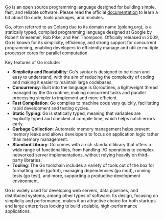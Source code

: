 [Go](https://go.dev/) is an open source programming language designed for building simple, fast, and reliable software. Please read the official [documentation](https://go.dev/doc/tutorial/getting-started) to learn a bit about Go code, tools packages, and modules.

Go, often referred to as Golang due to its domain name (golang.org), is a statically typed, compiled programming language designed at Google by Robert Griesemer, Rob Pike, and Ken Thompson. Officially released in 2009, Go is known for its simplicity, efficiency, and strong support for concurrent programming, enabling developers to efficiently manage and utilize multiple processor cores for parallel computation.

Key features of Go include:

- **Simplicity and Readability**: Go's syntax is designed to be clean and easy to understand, with the aim of reducing the complexity of coding and making it easier to maintain large codebases.
- **Concurrency**: Built into the language is Goroutines, a lightweight thread managed by the Go runtime, making concurrent tasks and parallel processing simpler to implement and more efficient.
- **Fast Compilation**: Go compiles to machine code very quickly, facilitating rapid development and testing cycles.
- **Static Typing**: Go is statically typed, meaning that variables are explicitly typed and checked at compile time, which helps catch errors early.
- **Garbage Collection**: Automatic memory management helps prevent memory leaks and allows developers to focus on application logic rather than memory management.
- **Standard Library**: Go comes with a rich standard library that offers a wide range of functionalities, from handling I/O operations to complex networked server implementations, without relying heavily on third-party libraries.
- **Tooling**: The Go toolchain includes a variety of tools out of the box for formatting code (gofmt), managing dependencies (go mod), running tests (go test), and more, supporting a productive development environment.

Go is widely used for developing web servers, data pipelines, and distributed systems, among other types of software. Its design, focusing on simplicity and performance, makes it an attractive choice for both startups and large enterprises looking to build scalable, high-performance applications.